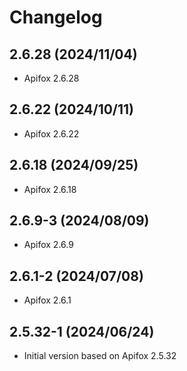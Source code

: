 # Changelog

## 2.6.28 (2024/11/04)

* Apifox 2.6.28

## 2.6.22 (2024/10/11)

* Apifox 2.6.22

## 2.6.18 (2024/09/25)

* Apifox 2.6.18

## 2.6.9-3 (2024/08/09)

* Apifox 2.6.9

## 2.6.1-2 (2024/07/08)

* Apifox 2.6.1

## 2.5.32-1 (2024/06/24)

* Initial version based on Apifox 2.5.32
